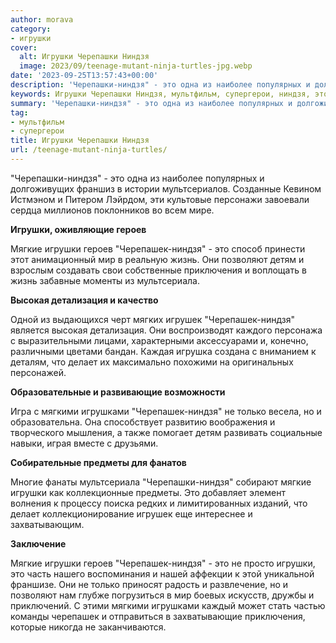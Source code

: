 ```yaml
---
author: morava
category:
- игрушки
cover:
  alt: Игрушки Черепашки Ниндзя
  image: 2023/09/teenage-mutant-ninja-turtles-jpg.webp
date: '2023-09-25T13:57:43+00:00'
description: 'Черепашки-ниндзя" - это одна из наиболее популярных и долгоживущих франшиз в истории мультсериалов. Созданные Кевином Истмэном и Питером Лэйрдом, эти...'
keywords: Игрушки Черепашки Ниндзя, мультфильм, супергерои, ниндзя, это, игрушки, черепашек, героев, мягкие, черепашки, мир, жизнь, позволяют, детям, приключения, мультсериала, высокая, детализация
summary: 'Черепашки-ниндзя" - это одна из наиболее популярных и долгоживущих франшиз в истории мультсериалов. Созданные Кевином Истмэном и Питером Лэйрдом, эти...'
tag:
- мультфильм
- супергерои
title: Игрушки Черепашки Ниндзя
url: /teenage-mutant-ninja-turtles/
---
```


"Черепашки\-ниндзя" \- это одна из наиболее популярных и долгоживущих франшиз в истории мультсериалов. Созданные Кевином Истмэном и Питером Лэйрдом, эти культовые персонажи завоевали сердца миллионов поклонников во всем мире.

**Игрушки, оживляющие героев**

Мягкие игрушки героев "Черепашек\-ниндзя" \- это способ принести этот анимационный мир в реальную жизнь. Они позволяют детям и взрослым создавать свои собственные приключения и воплощать в жизнь забавные моменты из мультсериала.

**Высокая детализация и качество**

Одной из выдающихся черт мягких игрушек "Черепашек-ниндзя" является высокая детализация. Они воспроизводят каждого персонажа с выразительными лицами, характерными аксессуарами и, конечно, различными цветами бандан. Каждая игрушка создана с вниманием к деталям, что делает их максимально похожими на оригинальных персонажей.

**Образовательные и развивающие возможности**

Игра с мягкими игрушками "Черепашек-ниндзя" не только весела, но и образовательна. Она способствует развитию воображения и творческого мышления, а также помогает детям развивать социальные навыки, играя вместе с друзьями.

**Собирательные предметы для фанатов**

Многие фанаты мультсериала "Черепашки-ниндзя" собирают мягкие игрушки как коллекционные предметы. Это добавляет элемент волнения к процессу поиска редких и лимитированных изданий, что делает коллекционирование игрушек еще интереснее и захватывающим.

**Заключение**

Мягкие игрушки героев "Черепашек\-ниндзя" \- это не просто игрушки, это часть нашего воспоминания и нашей аффекции к этой уникальной франшизе. Они не только приносят радость и развлечение, но и позволяют нам глубже погрузиться в мир боевых искусств, дружбы и приключений. С этими мягкими игрушками каждый может стать частью команды черепашек и отправиться в захватывающие приключения, которые никогда не заканчиваются.